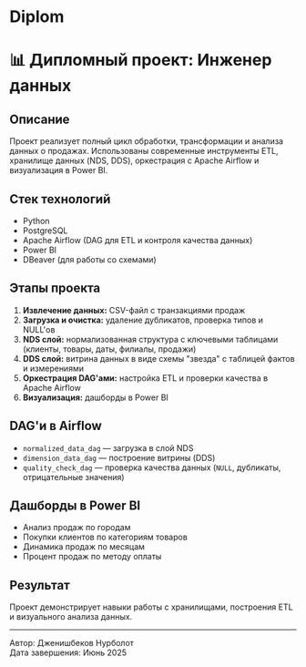 # Diplom
# 📊 Дипломный проект: Инженер данных

## Описание
Проект реализует полный цикл обработки, трансформации и анализа данных о продажах. Использованы современные инструменты ETL, хранилище данных (NDS, DDS), оркестрация с Apache Airflow и визуализация в Power BI.

## Стек технологий
- Python 
- PostgreSQL
- Apache Airflow (DAG для ETL и контроля качества данных)
- Power BI
- DBeaver (для работы со схемами)

## Этапы проекта
1. **Извлечение данных:** CSV-файл с транзакциями продаж
2. **Загрузка и очистка:** удаление дубликатов, проверка типов и NULL'ов
3. **NDS слой:** нормализованная структура с ключевыми таблицами (клиенты, товары, даты, филиалы, продажи)
4. **DDS слой:** витрина данных в виде схемы "звезда" с таблицей фактов и измерениями
5. **Оркестрация DAG'ами:** настройка ETL и проверки качества в Apache Airflow
6. **Визуализация:** дашборды в Power BI

## DAG'и в Airflow
- `normalized_data_dag` — загрузка в слой NDS
- `dimension_data_dag` — построение витрины (DDS)
- `quality_check_dag` — проверка качества данных (`NULL`, дубликаты, отрицательные значения)


## Дашборды в Power BI
- Анализ продаж по городам
- Покупки клиентов по категориям товаров
- Динамика продаж по месяцам
- Процент продаж по методу оплаты 

## Результат
Проект демонстрирует навыки работы с хранилищами, построения ETL и визуального анализа данных.

---

Автор: Дженишбеков Нурболот  
Дата завершения: Июнь 2025  


